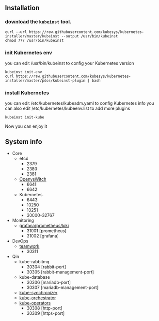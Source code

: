 ## Installation

### download the `kubeinst` tool.

```
curl --url https://raw.githubusercontent.com/kubesys/kubernetes-installer/master/kubeinst --output /usr/bin/kubeinst
chmod 777 /usr/bin/kubeinst
```

### init Kubernetes env

you can edit /usr/bin/kubeinst to config your Kubernetes version

```
kubeinst init-env
curl https://raw.githubusercontent.com/kubesys/kubernetes-installer/master/pdos/kubeinst-plugin | bash
```

### install Kubernetes

you can  edit /etc/kubernetes/kubeadm.yaml to config Kubernetes info
you can also edit /etc/kubernetes/kubeenv.list to add more plugins

```
kubeinst init-kube
```


Now you can enjoy it


## System info

- Core
  - etcd
    - 2379
    - 2380
    - 2381
  - [OpenvsWitch](https://github.com/kubesys/kubernetes-libnvf)
    - 6641
    - 6642
  - Kubernetes
    - 6443
    - 10250
    - 10251
    - 30000-32767
- Monitoring
  - [grafana/prometheus/loki](https://github.com/kubesys/kubernetes-tools/tree/master/ops/prom)
    - 31001 [prometheus]
    - 31002 [grafana]
- DevOps
  - [teamwork](https://github.com/kubesys/kubernetes-tools/tree/master/dev/team)
    - 30311
- Qin
  - kube-rabbitmq
    - 30304 [rabbit-port]
    - 30305 [rabbit-management-port]
  - kube-database
    - 30306 [mariadb-port]
    - 30307 [mariadb-management-port]
  - [kube-synchronizer](https://github.com/kubesys/kubernetes-synchronizer)
  - [kube-orchestrator](https://github.com/kubesys/kubernetes-orchestrator)
  - [kube-operators](https://github.com/kubesys/kubernetes-operators)
    - 30308 [http-port]
    - 30309 [https-port]
